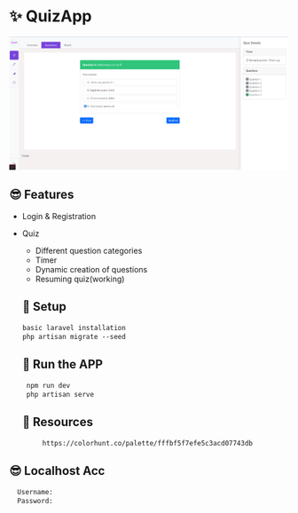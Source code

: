 # ✨ QuizApp
 
   ![StudentQuizQuestion](https://github.com/Carlozzzzz/Laravel9_Learning/blob/main/__practice_project/QuizApp/demo_img/student_quiz_question.png)
   
## 😎 Features
 - Login & Registration
 - Quiz
     - Different question categories
     - Timer
     - Dynamic creation of questions
     - Resuming quiz(working)

    ## :wrench: Setup
       basic laravel installation
       php artisan migrate --seed
        
            
    ## :running: Run the APP
        npm run dev
        php artisan serve
   
    ## :briefcase: Resources
            https://colorhunt.co/palette/fffbf5f7efe5c3acd07743db
    

## 😎 Localhost Acc

      Username:
      Password:   
   
